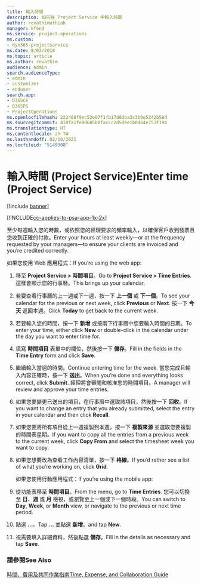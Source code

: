 ```yaml
---
title: 輸入時間
description: 如何在 Project Service 中輸入時間
author: revathimuthiah
manager: kfend
ms.service: project-operations
ms.custom:
- dyn365-projectservice
ms.date: 8/03/2018
ms.topic: article
ms.author: revathim
audience: Admin
search.audienceType:
- admin
- customizer
- enduser
search.app:
- D365CE
- D365PS
- ProjectOperations
ms.openlocfilehash: 222488f9ec52e07f1fb17d8dba3c3b0e5342b58d
ms.sourcegitcommit: 418fa1fe9d605b8faccc2d5dee1b04b4e753f194
ms.translationtype: HT
ms.contentlocale: zh-TW
ms.lasthandoff: 02/10/2021
ms.locfileid: "5149308"
---
```

# <a name="enter-time-project-service"></a><span data-ttu-id="457b2-103">輸入時間 (Project Service)</span><span class="sxs-lookup"><span data-stu-id="457b2-103">Enter time (Project Service)</span></span>

[!include [banner](../includes/psa-now-project-operations.md)]

[!INCLUDE[cc-applies-to-psa-app-1x-2x](../includes/cc-applies-to-psa-app-1x-2x.md)]

<span data-ttu-id="457b2-104">至少每週輸入您的時數，或依照您的經理要求的頻率輸入，以確保客戶收到發票且您收到正確的付款。</span><span class="sxs-lookup"><span data-stu-id="457b2-104">Enter your hours at least weekly—or at the frequency requested by your managers—to ensure your clients are invoiced and you’re credited correctly.</span></span>  
  
 <span data-ttu-id="457b2-105">如果您使用 Web 應用程式：</span><span class="sxs-lookup"><span data-stu-id="457b2-105">If you’re using the web app:</span></span>  
  
1. <span data-ttu-id="457b2-106">移至 **Project Service > 時間項目**。</span><span class="sxs-lookup"><span data-stu-id="457b2-106">Go to **Project Service > Time Entries**.</span></span> <span data-ttu-id="457b2-107">這樣會顯示您的行事曆。</span><span class="sxs-lookup"><span data-stu-id="457b2-107">This brings up your calendar.</span></span>  
  
2. <span data-ttu-id="457b2-108">若要查看行事曆的上一週或下一週，按一下 **上一個** 或 **下一個**。</span><span class="sxs-lookup"><span data-stu-id="457b2-108">To see your calendar for the previous or next week, click **Previous** or **Next**.</span></span> <span data-ttu-id="457b2-109">按一下 **今天** 返回本週。</span><span class="sxs-lookup"><span data-stu-id="457b2-109">Click **Today** to get back to the current week.</span></span>  
  
3. <span data-ttu-id="457b2-110">若要輸入您的時間，按一下 **新增** 或按兩下行事曆中您要輸入時間的日期。</span><span class="sxs-lookup"><span data-stu-id="457b2-110">To enter your time, either click **New** or double-click in the calendar under the day you want to enter time for.</span></span>  
  
4. <span data-ttu-id="457b2-111">填寫 **時間項目** 表單中的欄位，然後按一下 **儲存**。</span><span class="sxs-lookup"><span data-stu-id="457b2-111">Fill in the fields in the **Time Entry** form and click **Save**.</span></span>  
  
5. <span data-ttu-id="457b2-112">繼續輸入當週的時間。</span><span class="sxs-lookup"><span data-stu-id="457b2-112">Continue entering time for the week.</span></span> <span data-ttu-id="457b2-113">當您完成且輸入內容正確時，按一下 **送出**。</span><span class="sxs-lookup"><span data-stu-id="457b2-113">When you’re done and everything looks correct, click **Submit**.</span></span> <span data-ttu-id="457b2-114">經理將會審閱和核准您的時間項目。</span><span class="sxs-lookup"><span data-stu-id="457b2-114">A manager will review and approve your time entries.</span></span>  
  
6. <span data-ttu-id="457b2-115">如果您要變更已送出的項目，在行事曆中選取該項目，然後按一下 **回收**。</span><span class="sxs-lookup"><span data-stu-id="457b2-115">If you want to change an entry that you already submitted, select the entry in your calendar and then click **Recall**.</span></span>  
  
7. <span data-ttu-id="457b2-116">如果您要將所有項目從上一週複製到本週，按一下 **複製來源** 並選取您要複製的時間表星期。</span><span class="sxs-lookup"><span data-stu-id="457b2-116">If you want to copy all the entries from a previous week to the current week, click **Copy From** and select the timesheet week you want to copy.</span></span>  
  
8. <span data-ttu-id="457b2-117">如果您想要改為查看工作內容清單，按一下 **格線**。</span><span class="sxs-lookup"><span data-stu-id="457b2-117">If you’d rather see a list of what you’re working on, click **Grid**.</span></span>  
  
   <span data-ttu-id="457b2-118">如果您使用行動應用程式：</span><span class="sxs-lookup"><span data-stu-id="457b2-118">If you’re using the mobile app:</span></span>  
  
9. <span data-ttu-id="457b2-119">從功能表移至 **時間項目**。</span><span class="sxs-lookup"><span data-stu-id="457b2-119">From the menu, go to **Time Entries**.</span></span>     <span data-ttu-id="457b2-120">您可以切換至 **日**、**週** 或 **月** 檢視，或瀏覽至上一個或下一個時段。</span><span class="sxs-lookup"><span data-stu-id="457b2-120">You can switch to **Day**, **Week**, or **Month** view, or navigate to the previous or next time period.</span></span>  
  
10. <span data-ttu-id="457b2-121">點選 **…**。</span><span class="sxs-lookup"><span data-stu-id="457b2-121">Tap **…**</span></span> <span data-ttu-id="457b2-122">並點選 **新增**。</span><span class="sxs-lookup"><span data-stu-id="457b2-122">and tap **New**.</span></span>  
  
11. <span data-ttu-id="457b2-123">視需要填入詳細資料，然後點選 **儲存**。</span><span class="sxs-lookup"><span data-stu-id="457b2-123">Fill in the details as necessary and tap **Save**.</span></span>  
  
### <a name="see-also"></a><span data-ttu-id="457b2-124">請參閱</span><span class="sxs-lookup"><span data-stu-id="457b2-124">See Also</span></span>  
 [<span data-ttu-id="457b2-125">時間、費用及共同作業指南</span><span class="sxs-lookup"><span data-stu-id="457b2-125">Time, Expense, and Collaboration Guide</span></span>](../psa/time-expense-collaboration-guide.md)
